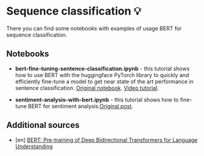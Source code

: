 # Sequence classification 💡
There you can find some notebooks with examples of usage BERT for sequence classification.

## Notebooks
+ **bert-fine-tuning-sentence-classification.ipynb** - this tutorial shows how to use BERT with the huggingface PyTorch library to quickly and efficiently fine-tune a model to get near state of the art performance in sentence classification. [Original notebook](https://colab.research.google.com/drive/1pTuQhug6Dhl9XalKB0zUGf4FIdYFlpcX). [Video tutorial](https://www.youtube.com/watch?v=x66kkDnbzi4&list=PLam9sigHPGwOBuH4_4fr-XvDbe5uneaf6&index=3).

+ **sentiment-analysis-with-bert.ipynb** - this tutorial shows how to fine-tune BERT for sentiment analysis.[Original post](https://curiousily.com/posts/sentiment-analysis-with-bert-and-hugging-face-using-pytorch-and-python/).

## Additional sources
   + [en] [BERT: Pre-training of Deep Bidirectional Transformers for Language Understanding](https://arxiv.org/abs/1810.04805)